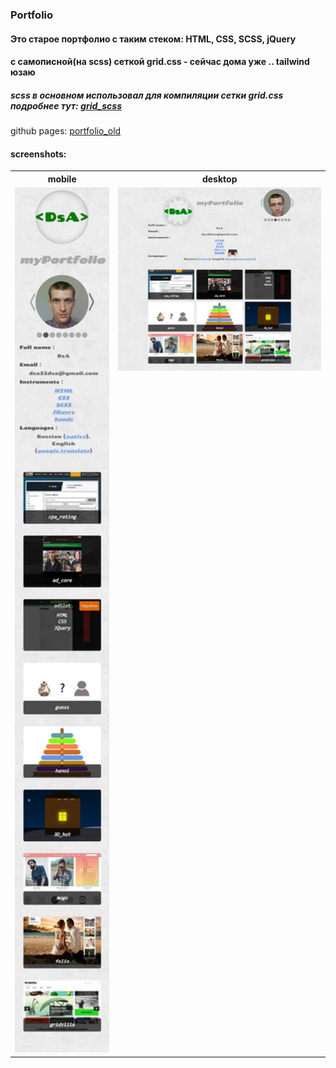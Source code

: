 ### Portfolio
#### Это старое портфолио с таким стеком: HTML, CSS, SCSS, jQuery
#### c самописной(на scss) сеткой grid.css - сейчас дома уже .. tailwind юзаю
##### scss в основном использовал для компиляции сетки grid.css подробнее тут: [grid_scss](https://github.com/dsa25/grid_scss)
 github pages:    [portfolio_old](https://dsa25.github.io/portfolio_old)
 
 #### screenshots:
 <table>
   <tr>
    <th>mobile</th>
    <th>desktop</th>
  </tr>
   <tr>
    <td valign="top"><img src="portfolio_m.jpg" width="220"> </td>
    <td valign="top"><img src="portfolio.jpg" width="500"></td>
  </tr>
 </table>
